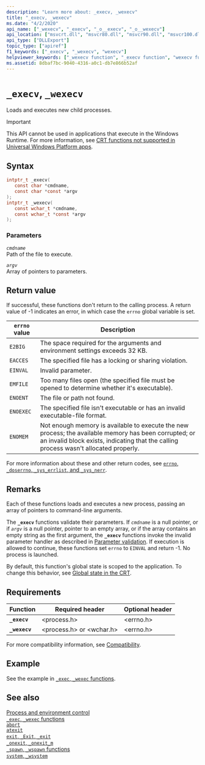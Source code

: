 ```yaml
---
description: "Learn more about: _execv, _wexecv"
title: "_execv, _wexecv"
ms.date: "4/2/2020"
api_name: ["_wexecv", "_execv", "_o__execv", "_o__wexecv"]
api_location: ["msvcrt.dll", "msvcr80.dll", "msvcr90.dll", "msvcr100.dll", "msvcr100_clr0400.dll", "msvcr110.dll", "msvcr110_clr0400.dll", "msvcr120.dll", "msvcr120_clr0400.dll", "ucrtbase.dll", "api-ms-win-crt-process-l1-1-0.dll"]
api_type: ["DLLExport"]
topic_type: ["apiref"]
f1_keywords: ["_execv", "_wexecv", "wexecv"]
helpviewer_keywords: ["_wexecv function", "_execv function", "wexecv function", "execv function"]
ms.assetid: 8dbaf7bc-9040-4316-a0c1-db7e866b52af
---
```

# `_execv`, `_wexecv`

Loads and executes new child processes.

> [!IMPORTANT]
> This API cannot be used in applications that execute in the Windows Runtime. For more information, see [CRT functions not supported in Universal Windows Platform apps](../../cppcx/crt-functions-not-supported-in-universal-windows-platform-apps.md).

## Syntax

```C
intptr_t _execv(
   const char *cmdname,
   const char *const *argv
);
intptr_t _wexecv(
   const wchar_t *cmdname,
   const wchar_t *const *argv
);
```

### Parameters

*`cmdname`*\
Path of the file to execute.

*`argv`*\
Array of pointers to parameters.

## Return value

If successful, these functions don't return to the calling process. A return value of -1 indicates an error, in which case the `errno` global variable is set.

| `errno` value | Description |
|---|---|
| `E2BIG` | The space required for the arguments and environment settings exceeds 32 KB. |
| `EACCES` | The specified file has a locking or sharing violation. |
| `EINVAL` | Invalid parameter. |
| `EMFILE` | Too many files open (the specified file must be opened to determine whether it's executable). |
| `ENOENT` | The file or path not found. |
| `ENOEXEC` | The specified file isn't executable or has an invalid executable-file format. |
| `ENOMEM` | Not enough memory is available to execute the new process; the available memory has been corrupted; or an invalid block exists, indicating that the calling process wasn't allocated properly. |

For more information about these and other return codes, see [`errno`, `_doserrno`, `_sys_errlist`, and `_sys_nerr`](../errno-doserrno-sys-errlist-and-sys-nerr.md).

## Remarks

Each of these functions loads and executes a new process, passing an array of pointers to command-line arguments.

The **`_execv`** functions validate their parameters. If *`cmdname`* is a null pointer, or if *`argv`* is a null pointer, pointer to an empty array, or if the array contains an empty string as the first argument, the **`_execv`** functions invoke the invalid parameter handler as described in [Parameter validation](../parameter-validation.md). If execution is allowed to continue, these functions set `errno` to `EINVAL` and return -1. No process is launched.

By default, this function's global state is scoped to the application. To change this behavior, see [Global state in the CRT](../global-state.md).

## Requirements

| Function | Required header | Optional header |
|---|---|---|
| **`_execv`** | \<process.h> | \<errno.h> |
| **`_wexecv`** | \<process.h> or \<wchar.h> | \<errno.h> |

For more compatibility information, see [Compatibility](../compatibility.md).

## Example

See the example in [`_exec`, `_wexec` functions](../exec-wexec-functions.md).

## See also

[Process and environment control](../process-and-environment-control.md)\
[`_exec`, `_wexec` functions](../exec-wexec-functions.md)\
[`abort`](abort.md)\
[`atexit`](atexit.md)\
[`exit`, `_Exit`, `_exit`](exit-exit-exit.md)\
[`_onexit`, `_onexit_m`](onexit-onexit-m.md)\
[`_spawn`, `_wspawn` functions](../spawn-wspawn-functions.md)\
[`system`, `_wsystem`](system-wsystem.md)
